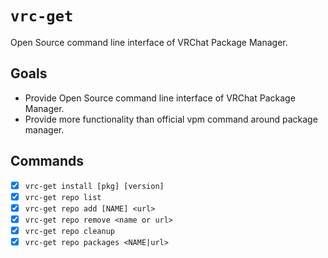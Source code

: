 `vrc-get`
====

Open Source command line interface of VRChat Package Manager. 

## Goals

- Provide Open Source command line interface of VRChat Package Manager.
- Provide more functionality than official vpm command around package manager.

## Commands

- [x] `vrc-get install [pkg] [version]`
- [x] `vrc-get repo list`
- [x] `vrc-get repo add [NAME] <url>`
- [x] `vrc-get repo remove <name or url>`
- [x] `vrc-get repo cleanup`
- [x] `vrc-get repo packages <NAME|url>`
